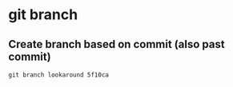 # git branch

## Create branch based on commit (also past commit) 

```
git branch lookaround 5f10ca
```

